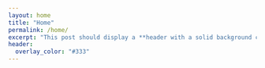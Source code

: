 ```yaml
---
layout: home
title: "Home"
permalink: /home/
excerpt: "This post should display a **header with a solid background color**, if the theme supports it."
header:
  overlay_color: "#333"
---
```

